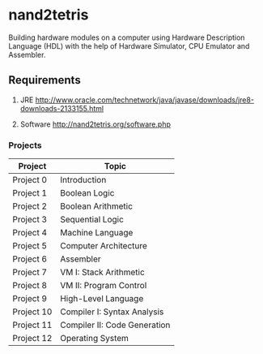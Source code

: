 # nand2tetris
Building hardware modules on a computer using Hardware Description Language (HDL) with the help of Hardware Simulator, CPU Emulator and Assembler.


## Requirements

1. JRE
http://www.oracle.com/technetwork/java/javase/downloads/jre8-downloads-2133155.html

2. Software
http://nand2tetris.org/software.php

### Projects

| Project | Topic |
| --- | --- |
| Project 0 | Introduction |
| Project 1 | Boolean Logic |
| Project 2 | Boolean Arithmetic |
| Project 3 | Sequential Logic |
| Project 4 | Machine Language |
| Project 5 | Computer Architecture |
| Project 6 | Assembler |
| Project 7 | VM I: Stack Arithmetic |
| Project 8 | VM II: Program Control |
| Project 9 | High-Level Language |
| Project 10 | Compiler I: Syntax Analysis |
| Project 11 | Compiler II: Code Generation |
| Project 12 | Operating System |

